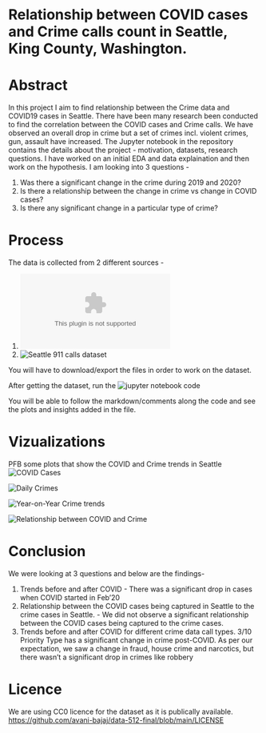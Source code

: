 # Relationship between COVID cases and Crime calls count in Seattle, King County, Washington.

# Abstract
In this project I aim to find relationship between the Crime data and COVID19 cases in Seattle. There have been many research been conducted to find the correlation between the COVID cases and Crime calls. We have observed an overall drop in crime but a set of crimes incl. violent crimes, gun, assault have increased.
The Jupyter notebook in the repository contains the details about the project - motivation, datasets, research questions. 
I have worked on an initial EDA and data explaination and then work on the hypothesis. 
I am looking into 3 questions -
1. Was there a significant change in the crime during 2019 and 2020?
2. Is there a relationship between the change in crime vs change in COVID cases?
3. Is there any significant change in a particular type of crime?

# Process 
The data is collected from 2 different sources -
1. ![CDC Data for Weekly COVID cases](https://github.com/avani-bajaj/data-512-final/blob/main/data/PUBLIC_CDC_Event_Date_SARS.xlsx)
2. ![Seattle 911 calls dataset](https://data.seattle.gov/Public-Safety/Call-Data/33kz-ixgy)

You will have to download/export the files in order to work on the dataset. 

After getting the dataset, run the ![jupyter notebook code](https://github.com/avani-bajaj/data-512-final/blob/main/Final%20project.ipynb)

You will be able to follow the markdown/comments along the code and see the plots and insights added in the file. 

# Vizualizations
PFB some plots that show the COVID and Crime trends in Seattle
![COVID Cases](https://github.com/avani-bajaj/data-512-final/blob/main/Plots/Covid_cases.png)

![Daily Crimes](https://github.com/avani-bajaj/data-512-final/blob/main/Plots/Daily_Crime_Count.png)

![Year-on-Year Crime trends](https://github.com/avani-bajaj/data-512-final/blob/main/Plots/Year-on-Year_Trend.png)

![Relationship between COVID and Crime](https://github.com/avani-bajaj/data-512-final/blob/main/Plots/Relationship_COVID_Crime.png)


# Conclusion
We were looking at 3 questions and below are the findings- 
1. Trends before and after COVID - There was a significant drop in cases when COVID started in Feb’20
2. Relationship between the COVID cases being captured in Seattle to the crime cases in Seattle. - We did not observe a significant relationship between the COVID cases being captured to the crime cases.
3. Trends before and after COVID for different crime data call types.
3/10 Priority Type has a significant change in crime post-COVID. As per our expectation, we saw a change in fraud, house crime and narcotics, but there wasn’t a significant drop in crimes like robbery 

# Licence 

We are using CC0 licence for the dataset as it is publically available.  https://github.com/avani-bajaj/data-512-final/blob/main/LICENSE






